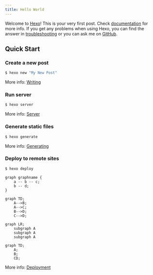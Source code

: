 ```yaml
---
title: Hello World
---
```

Welcome to [Hexo](https://hexo.io/)! This is your very first post. Check [documentation](https://hexo.io/docs/) for more info. If you get any problems when using Hexo, you can find the answer in [troubleshooting](https://hexo.io/docs/troubleshooting.html) or you can ask me on [GitHub](https://github.com/hexojs/hexo/issues).

<!-- more --><!-- toc -->

## Quick Start

### Create a new post

``` bash
$ hexo new "My New Post"
```

More info: [Writing](https://hexo.io/docs/writing.html)

### Run server

``` bash
$ hexo server
```

More info: [Server](https://hexo.io/docs/server.html)

### Generate static files

``` bash
$ hexo generate
```

More info: [Generating](https://hexo.io/docs/generating.html)

### Deploy to remote sites

``` bash
$ hexo deploy
```

```graphviz
graph graphname {
    a -- b -- c;
    b -- d;
}
```

```mermaid
graph TD;
    A-->B;
    A-->C;
    B-->D;
    C-->D;
```
```mermaid
graph LR;
    subgraph A
    subgraph A
    subgraph A
```

```mermaid
graph TD;
    A;
    B;
    CD;
```
More info: [Deployment](https://hexo.io/docs/deployment.html)
